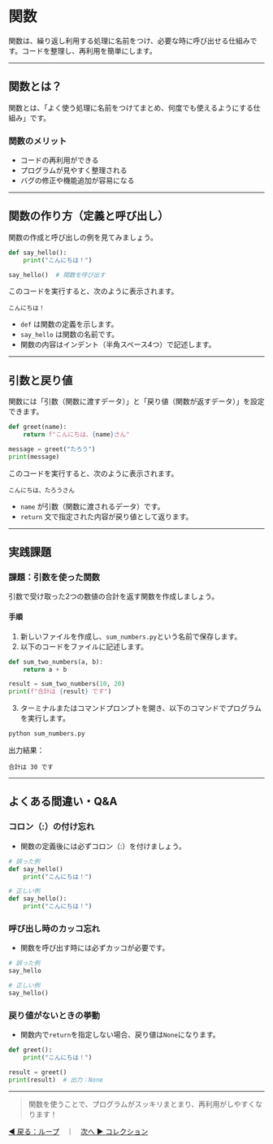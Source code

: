 # 関数

関数は、繰り返し利用する処理に名前をつけ、必要な時に呼び出せる仕組みです。コードを整理し、再利用を簡単にします。

---

## 関数とは？

関数とは、「よく使う処理に名前をつけてまとめ、何度でも使えるようにする仕組み」です。

### 関数のメリット

* コードの再利用ができる
* プログラムが見やすく整理される
* バグの修正や機能追加が容易になる

---

## 関数の作り方（定義と呼び出し）

関数の作成と呼び出しの例を見てみましょう。

```python
def say_hello():
    print("こんにちは！")

say_hello()  # 関数を呼び出す
```

このコードを実行すると、次のように表示されます。

```
こんにちは！
```

* `def` は関数の定義を示します。
* `say_hello` は関数の名前です。
* 関数の内容はインデント（半角スペース4つ）で記述します。

---

## 引数と戻り値

関数には「引数（関数に渡すデータ）」と「戻り値（関数が返すデータ）」を設定できます。

```python
def greet(name):
    return f"こんにちは、{name}さん"

message = greet("たろう")
print(message)
```

このコードを実行すると、次のように表示されます。

```
こんにちは、たろうさん
```

* `name` が引数（関数に渡されるデータ）です。
* `return` 文で指定された内容が戻り値として返ります。

---

## 実践課題

### 課題：引数を使った関数

引数で受け取った2つの数値の合計を返す関数を作成しましょう。

#### 手順

1. 新しいファイルを作成し、`sum_numbers.py`という名前で保存します。
2. 以下のコードをファイルに記述します。

```python
def sum_two_numbers(a, b):
    return a + b

result = sum_two_numbers(10, 20)
print(f"合計は {result} です")
```

3. ターミナルまたはコマンドプロンプトを開き、以下のコマンドでプログラムを実行します。

```bash
python sum_numbers.py
```

出力結果：

```
合計は 30 です
```

---

## よくある間違い・Q&A

### コロン（:）の付け忘れ

* 関数の定義後には必ずコロン（:）を付けましょう。

```python
# 誤った例
def say_hello()
    print("こんにちは！")

# 正しい例
def say_hello():
    print("こんにちは！")
```

### 呼び出し時のカッコ忘れ

* 関数を呼び出す時には必ずカッコが必要です。

```python
# 誤った例
say_hello

# 正しい例
say_hello()
```

### 戻り値がないときの挙動

* 関数内で`return`を指定しない場合、戻り値は`None`になります。

```python
def greet():
    print("こんにちは！")

result = greet()
print(result)  # 出力：None
```

---

> 関数を使うことで、プログラムがスッキリまとまり、再利用がしやすくなります！

[◀ 戻る：ループ](python_basic_loop.md)　｜　[次へ ▶ コレクション](python_basic_collection.md)
